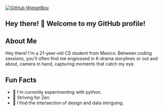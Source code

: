 
[![GitHub WidgetBox](https://github-widgetbox.vercel.app/api/profile?username=Apricato&data=repositories,stars,commits&theme=nautilus)](https://github.com/Jurredr/github-widgetbox)

## Hey there! 👋  Welcome to my GitHub profile! 

## About Me
Hey there! I'm a 21-year-old CS student from Mexico. 
Between coding sessions, you'll often find me engrossed in K-drama storylines or out and about, camera in hand, capturing moments that catch my eye.

## Fun Facts

- 🌱 I'm currently experimenting with python.
- 🌟 Striving for Zen 
- 🎨 I find the intersection of design and data intriguing.



